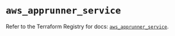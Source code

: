 # `aws_apprunner_service`

Refer to the Terraform Registry for docs: [`aws_apprunner_service`](https://registry.terraform.io/providers/hashicorp/aws/5.51.0/docs/resources/apprunner_service).
